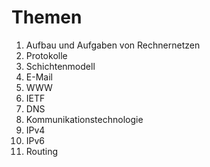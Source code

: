 # Themen

1. Aufbau und Aufgaben von Rechnernetzen
2. Protokolle
3. Schichtenmodell
4. E-Mail
5. WWW
6. IETF
7. DNS
8. Kommunikationstechnologie
9. IPv4
10. IPv6
11. Routing
